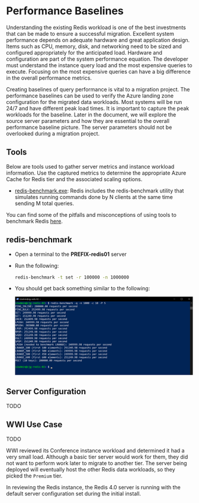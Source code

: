 # Performance Baselines

Understanding the existing Redis workload is one of the best investments that can be made to ensure a successful migration. Excellent system performance depends on adequate hardware and great application design.  Items such as CPU, memory, disk, and networking need to be sized and configured appropriately for the anticipated load. Hardware and configuration are part of the system performance equation.  The developer must understand the instance query load and the most expensive queries to execute. Focusing on the most expensive queries can have a big difference in the overall performance metrics.

Creating baselines of query performance is vital to a migration project. The performance baselines can be used to verify the Azure landing zone configuration for the migrated data workloads. Most systems will be run 24/7 and have different peak load times. It is important to capture the peak workloads for the baseline. Later in the document, we will explore the source server parameters and how they are essential to the overall performance baseline picture. The server parameters should not be overlooked during a migration project.

## Tools

Below are tools used to gather server metrics and instance workload information. Use the captured metrics to determine the appropriate Azure Cache for Redis tier and the associated scaling options.

- [redis-benchmark.exe](https://www.percona.com/software/instance-tools/percona-monitoring-and-management): Redis includes the redis-benchmark utility that simulates running commands done by N clients at the same time sending M total queries.

You can find some of the pitfalls and misconceptions of using tools to benchmark Redis [here](https://redis.io/topics/benchmarks).

## redis-benchmark

- Open a terminal to the **PREFIX-redis01** server
- Run the following:

    ```bash
    redis-benchmark -t set -r 100000 -n 1000000
    ```

- You should get back something similar to the following:

    ![output of redis-benchmark tool.](media/../../05_Appendix/media/redisbenchmark-local.png)

## Server Configuration

TODO

## WWI Use Case

TODO

WWI reviewed its Conference instance workload and determined it had a very small load.  Although a basic tier server would work for them, they did not want to perform work later to migrate to another tier.  The server being deployed will eventually host the other Redis data workloads, so they picked the `Premium` tier.

In reviewing the Redis instance, the Redis 4.0 server is running with the default server configuration set during the initial install.
